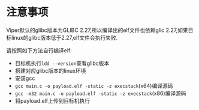 # 注意事项

Viper默认的glibc版本为GLIBC 2.27,所以编译出的elf文件也依赖glic 2.27,如果目标linux的glibc版本低于2.27,elf文件会执行失败.

请按照如下方法自行编译elf:

- 目标机执行```ldd --version```查看glibc版本
- 搭建对应glibc版本的linux环境
- 安装gcc
- ```gcc main.c -o payload.elf -static -z execstack```(x64)编译源码
- ```gcc -m32 main.c -o payload.elf -static -z execstack```(x86)编译源码
- 将payload.elf上传到目标机执行
